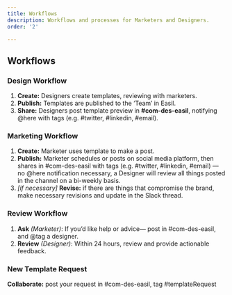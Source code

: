 ```yaml
---
title: Workflows
description: Workflows and processes for Marketers and Designers.
order: '2'

---
```

## Workflows

### Design Workflow

1. **Create:** Designers create templates, reviewing with marketers.
2. **Publish:** Templates are published to the ‘Team’ in Easil.
3. **Share:** Designers post template preview in **#com-des-easil**, notifying @here with tags (e.g. #twitter, #linkedin, #email).

### Marketing Workflow

1. **Create:** Marketer uses template to make a post.
2. **Publish:** Marketer schedules or posts on social media platform, then shares in #com-des-easil with tags (e.g. #twitter, #linkedin, #email) — no @here notification necessary, a Designer will review all things posted in the channel on a bi-weekly basis.
3. _\[if necessary\]_ **Revise:** if there are things that compromise the brand, make necessary revisions and update in the Slack thread.

### Review Workflow

1. **Ask** _(Marketer)_: If you’d like help or advice— post in #com-des-easil, and @tag a designer.
2. **Review** _(Designer)_: Within 24 hours, review and provide actionable feedback.

### New Template Request

**Collaborate:** post your request in #com-des-easil, tag #templateRequest